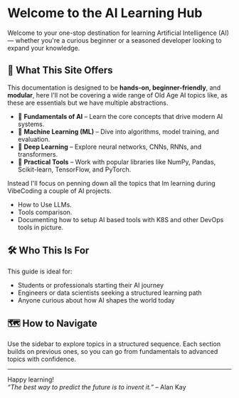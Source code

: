 # Welcome to the AI Learning Hub

Welcome to your one-stop destination for learning Artificial Intelligence (AI) — whether you're a curious beginner or a seasoned developer looking to expand your knowledge.

## 🚀 What This Site Offers

This documentation is designed to be **hands-on, beginner-friendly**, and **modular**, here I'll not be covering a wide range of Old Age AI topics like, as these are essentials but we have multiple abstractions. 

- 🤖 **Fundamentals of AI** – Learn the core concepts that drive modern AI systems.
- 🧠 **Machine Learning (ML)** – Dive into algorithms, model training, and evaluation.
- 🧮 **Deep Learning** – Explore neural networks, CNNs, RNNs, and transformers.
- 🧰 **Practical Tools** – Work with popular libraries like NumPy, Pandas, Scikit-learn, TensorFlow, and PyTorch.

Instead I'll focus on penning down all the topics that Im learning during VibeCoding a couple of AI projects.

- How to Use LLMs.
- Tools comparison. 
- Documenting how to setup AI based tools with K8S and other DevOps tools in picture.

## 🛠 Who This Is For

This guide is ideal for:

- Students or professionals starting their AI journey
- Engineers or data scientists seeking a structured learning path
- Anyone curious about how AI shapes the world today

## 🗺️ How to Navigate

Use the sidebar to explore topics in a structured sequence. Each section builds on previous ones, so you can go from fundamentals to advanced topics with confidence.

---

Happy learning!  
*“The best way to predict the future is to invent it.”* – Alan Kay
